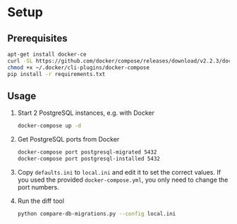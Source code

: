 # Setup

## Prerequisites

```sh
apt-get install docker-ce
curl -SL https://github.com/docker/compose/releases/download/v2.2.3/docker-compose-linux-x86_64 -o ~/.docker/cli-plugins/docker-compose
chmod +x ~/.docker/cli-plugins/docker-compose
pip install -r requirements.txt
```

## Usage

1. Start 2 PostgreSQL instances, e.g. with Docker

    ```sh
    docker-compose up -d
    ```

2. Get PostgreSQL ports from Docker

    ```sh
    docker-compose port postgresql-migrated 5432
    docker-compose port postgresql-installed 5432
    ```

3. Copy `defaults.ini` to `local.ini` and edit it to set the correct values. If you
   used the provided `docker-compose.yml`, you only need to change the port numbers.

4. Run the diff tool

    ```sh
    python compare-db-migrations.py --config local.ini
    ```
